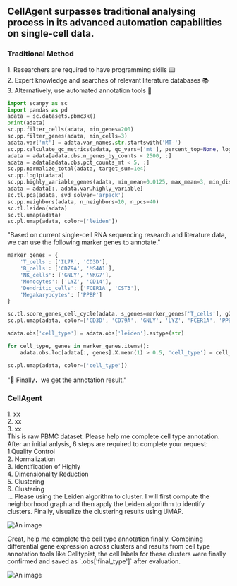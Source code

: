## CellAgent surpasses traditional analysing process in its advanced automation capabilities on single-cell data.

<v-container class="mt-8 mb-16 py-0 px-0">
  <v-row>
    <v-col cols="6">
      <h3 class="mb-2">Traditional Method</h3>
      <v-card
        border="surface-variant sm opacity-50"
        variant="text"
        class="rounded-0"
      >
        <v-card-text>
1. Researchers are required to have programming skills ⌨️<br>
2. Expert knowledge and searches of relevant literature databases 📚<br>
3. Alternatively, use automated annotation tools 📐<br>
        </v-card-text>
      </v-card>
      <v-card
        border="surface-variant sm opacity-50"
        variant="text"
        class="rounded-0 border-t-0"
      >
        <v-card-text>
        <chat-bubble>
<div>

```python
import scanpy as sc
import pandas as pd
adata = sc.datasets.pbmc3k()
print(adata)
sc.pp.filter_cells(adata, min_genes=200)
sc.pp.filter_genes(adata, min_cells=3)
adata.var['mt'] = adata.var_names.str.startswith('MT-')
sc.pp.calculate_qc_metrics(adata, qc_vars=['mt'], percent_top=None, log1p=False, inplace=True)
adata = adata[adata.obs.n_genes_by_counts < 2500, :]
adata = adata[adata.obs.pct_counts_mt < 5, :]
sc.pp.normalize_total(adata, target_sum=1e4)
sc.pp.log1p(adata)
sc.pp.highly_variable_genes(adata, min_mean=0.0125, max_mean=3, min_disp=0.5)
adata = adata[:, adata.var.highly_variable]
sc.tl.pca(adata, svd_solver='arpack')
sc.pp.neighbors(adata, n_neighbors=10, n_pcs=40)
sc.tl.leiden(adata)
sc.tl.umap(adata)
sc.pl.umap(adata, color=['leiden'])
```
</div>
        </chat-bubble>

<chat-bubble>
  <template v-slot:subject><v-img src="/teacher.png" /></template>
  <span class="bg-grey-lighten-2">
    "Based on current single-cell RNA sequencing research and literature data, we can use the following marker genes to annotate."
  </span>
<div>

```python
marker_genes = {
    'T_cells': ['IL7R', 'CD3D'],
    'B_cells': ['CD79A', 'MS4A1'],
    'NK_cells': ['GNLY', 'NKG7'],
    'Monocytes': ['LYZ', 'CD14'],
    'Dendritic_cells': ['FCER1A', 'CST3'],
    'Megakaryocytes': ['PPBP']
}

sc.tl.score_genes_cell_cycle(adata, s_genes=marker_genes['T_cells'], g2m_genes=marker_genes['B_cells'])
sc.pl.umap(adata, color=['CD3D', 'CD79A', 'GNLY', 'LYZ', 'FCER1A', 'PPBP'])

adata.obs['cell_type'] = adata.obs['leiden'].astype(str)

for cell_type, genes in marker_genes.items():
    adata.obs.loc[adata[:, genes].X.mean(1) > 0.5, 'cell_type'] = cell_type

sc.pl.umap(adata, color=['cell_type'])
```
</div>
  <span class="bg-grey-lighten-2">
    "📄 Finally，we get the annotation result."
  </span>
</chat-bubble>
        </v-card-text>
      </v-card>
    </v-col>
    <v-col cols="6">
      <h3 class="mb-2 text-success">CellAgent</h3>
      <v-card
        border="success sm opacity-50"
        variant="text"
        class="rounded-0 text-success"
      >
        <v-card-text>
1. xx<br>
2. xx<br>
3. xx<br>
        </v-card-text>
      </v-card>
      <v-card
        border="success sm opacity-50"
        variant="text"
        class="rounded-0 border-t-0 text-success"
      >
        <v-card-text>
          <chat-bubble>
            <span class="bg-grey-lighten-2">
              This is raw PBMC dataset. Please help me complete cell type annotation.<br>
            </span>
          </chat-bubble>
          <chat-bubble>
            <template v-slot:subject><v-img src="/logo.png" /></template>
            <span class="bg-light-green-lighten-2">
              After an initial anlysis, 6 steps are required to complete your request:<br>
              1.Quality Control<br>
              2. Normalization<br>
              3. Identification of Highly<br>
              4. Dimensionality Reduction<br>
              5. Clustering<br>
              6. Clustering<br>
            </span>
            <span class="bg-light-green-lighten-2">
              ...
            </span>
          </chat-bubble>
          <chat-bubble>
            <span class="bg-grey-lighten-2">
              Please using the Leiden algorithm to cluster.
            </span>
          </chat-bubble>
          <chat-bubble>
            <template v-slot:subject><v-img src="/logo.png" /></template>
            <span class="bg-light-green-lighten-2">
              I will first compute the neighborhood graph and then apply the Leiden algorithm to identify clusters. Finally, visualize the clustering results using UMAP.
            </span>
<div>

![An image](/cellexample1.png)
</div>
          </chat-bubble>
          <chat-bubble>
            <span class="bg-grey-lighten-2">
              Great, help me complete the cell type annotation finally.
            </span>
          </chat-bubble>
          <chat-bubble>
            <template v-slot:subject><v-img src="/logo.png" /></template>
            <span class="bg-light-green-lighten-2">
              Combining differential gene expression across clusters and results from cell type annotation tools like Celltypist, the cell labels for these clusters were finally confirmed and saved as `.obs['final_type']` after evaluation.
            </span>
<div>

![An image](/cellexample2.png)
</div>
          </chat-bubble>
        </v-card-text>
      </v-card>
    </v-col>
  </v-row>
</v-container>

